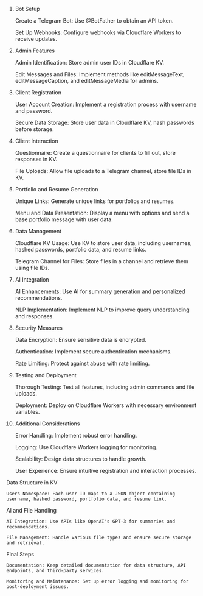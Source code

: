 1. Bot Setup

    Create a Telegram Bot: Use @BotFather to obtain an API token.

    Set Up Webhooks: Configure webhooks via Cloudflare Workers to receive updates.

2. Admin Features

    Admin Identification: Store admin user IDs in Cloudflare KV.

    Edit Messages and Files: Implement methods like editMessageText, editMessageCaption, and editMessageMedia for admins.

3. Client Registration

    User Account Creation: Implement a registration process with username and password.

    Secure Data Storage: Store user data in Cloudflare KV, hash passwords before storage.

4. Client Interaction

    Questionnaire: Create a questionnaire for clients to fill out, store responses in KV.

    File Uploads: Allow file uploads to a Telegram channel, store file IDs in KV.

5. Portfolio and Resume Generation

    Unique Links: Generate unique links for portfolios and resumes.

    Menu and Data Presentation: Display a menu with options and send a base portfolio message with user data.

6. Data Management

    Cloudflare KV Usage: Use KV to store user data, including usernames, hashed passwords, portfolio data, and resume links.

    Telegram Channel for Files: Store files in a channel and retrieve them using file IDs.

7. AI Integration

    AI Enhancements: Use AI for summary generation and personalized recommendations.

    NLP Implementation: Implement NLP to improve query understanding and responses.

8. Security Measures

    Data Encryption: Ensure sensitive data is encrypted.

    Authentication: Implement secure authentication mechanisms.

    Rate Limiting: Protect against abuse with rate limiting.

9. Testing and Deployment

    Thorough Testing: Test all features, including admin commands and file uploads.

    Deployment: Deploy on Cloudflare Workers with necessary environment variables.

10. Additional Considerations

    Error Handling: Implement robust error handling.

    Logging: Use Cloudflare Workers logging for monitoring.

    Scalability: Design data structures to handle growth.

    User Experience: Ensure intuitive registration and interaction processes.

Data Structure in KV

    Users Namespace: Each user ID maps to a JSON object containing username, hashed password, portfolio data, and resume link.

AI and File Handling

    AI Integration: Use APIs like OpenAI's GPT-3 for summaries and recommendations.

    File Management: Handle various file types and ensure secure storage and retrieval.

Final Steps

    Documentation: Keep detailed documentation for data structure, API endpoints, and third-party services.

    Monitoring and Maintenance: Set up error logging and monitoring for post-deployment issues.